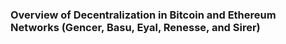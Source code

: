 ### Overview of Decentralization in Bitcoin and Ethereum Networks (Gencer, Basu, Eyal, Renesse, and Sirer)
